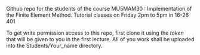 Github repo for the students of the course MU5MAM30 : Implementation of the Finite Element Method.
Tutorial classes on Friday 2pm to 5pm in 16-26 401

To get write permission access to this repo, first clone it using the _token_ that 
will be given to you in the first lecture. All of you work shall be uploaded into
the Students/Your_name directory.

